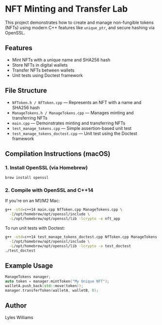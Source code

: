 # NFT Minting and Transfer Lab

This project demonstrates how to create and manage non-fungible tokens (NFTs) using modern C++ features like `unique_ptr`, and secure hashing via OpenSSL.

## Features

- Mint NFTs with a unique name and SHA256 hash
- Store NFTs in digital wallets
- Transfer NFTs between wallets
- Unit tests using Doctest framework

## File Structure

- `NfToken.h / NfToken.cpp` — Represents an NFT with a name and SHA256 hash
- `ManageTokens.h / ManageTokens.cpp` — Manages minting and transferring NFTs
- `main.cpp` — Demonstrates minting and transferring NFTs
- `test_manage_tokens.cpp` — Simple assertion-based unit test
- `test_manage_tokens_doctest.cpp` — Unit test using the Doctest framework

## Compilation Instructions (macOS)

### 1. Install OpenSSL (via Homebrew)

```bash
brew install openssl
```

### 2. Compile with OpenSSL and C++14

If you're on an M1/M2 Mac:

```bash
g++ -std=c++14 main.cpp NfToken.cpp ManageTokens.cpp \
  -I/opt/homebrew/opt/openssl/include \
  -L/opt/homebrew/opt/openssl/lib -lcrypto -o nft_app
```

To run unit tests with Doctest:

```bash
g++ -std=c++14 test_manage_tokens_doctest.cpp NfToken.cpp ManageTokens.cpp \
  -I/opt/homebrew/opt/openssl/include \
  -L/opt/homebrew/opt/openssl/lib -lcrypto -o test_doctest
./test_doctest
```

## Example Usage

```cpp
ManageTokens manager;
auto token = manager.mintToken("My Unique NFT");
walletA.push_back(std::move(token));
manager.transferToken(walletA, walletB, 0);
```

## Author

Lyles Williams
